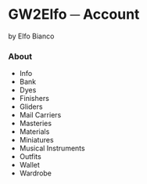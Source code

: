 # GW2Elfo ─ Account
by Elfo Bianco

### About
* Info
* Bank
* Dyes
* Finishers
* Gliders
* Mail Carriers
* Masteries
* Materials
* Miniatures
* Musical Instruments
* Outfits
* Wallet
* Wardrobe

